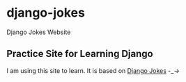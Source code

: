 # django-jokes

Django Jokes Website

## Practice Site for Learning Django

I am using this site to learn. It is based on
[Django Jokes](https://www.djangojokes.com) -\_->
